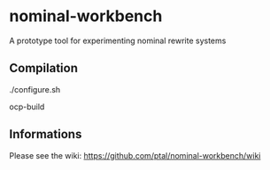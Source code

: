 nominal-workbench
=================

A prototype tool for experimenting nominal rewrite systems

Compilation
-----------

./configure.sh

ocp-build


Informations
------------

Please see the wiki: https://github.com/ptal/nominal-workbench/wiki